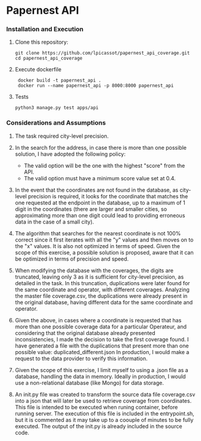 # Papernest API

### Installation and Execution

1. Clone this repository:

   ```
   git clone https://github.com/lpicassot/papernest_api_coverage.git
   cd papernest_api_coverage
   ```

2. Execute dockerfile

   ```
    docker build -t papernest_api .
    docker run --name papernest_api -p 8000:8000 papernest_api
   ```

3. Tests
   ```
   python3 manage.py test apps/api
   ```

### Considerations and Assumptions

1. The task required city-level precision.

2. In the search for the address, in case there is more than one possible solution, I have adopted the following policy:

   - The valid option will be the one with the highest "score" from the API.
   - The valid option must have a minimum score value set at 0.4.

3. In the event that the coordinates are not found in the database, as city-level precision is required,
   it looks for the coordinate that matches the one requested at the endpoint in the database, up to a maximum of 1 digit in the coordinates
   (there are larger and smaller cities, so approximating more than one digit could lead to providing erroneous data in the case of a small city).

4. The algorithm that searches for the nearest coordinate is not 100% correct since it first iterates with all the "y" values and then moves on to the "x" values.
   It is also not optimized in terms of speed. Given the scope of this exercise, a possible solution is proposed, aware that it can be optimized in terms of precision and speed.

5. When modifying the database with the coverages, the digits are truncated, leaving only 3 as it is sufficient for city-level precision, as detailed in the task.
   In this truncation, duplications were later found for the same coordinate and operator, with different coverages.
   Analyzing the master file coverage.csv, the duplications were already present in the original database, having different data for the same coordinate and operator.

6. Given the above, in cases where a coordinate is requested that has more than one possible coverage data for a particular Operateur, and considering that the original database already presented inconsistencies,
   I made the decision to take the first coverage found. I have generated a file with the duplications that present more than one possible value: duplicated_different.json
   In production, I would make a request to the data provider to verify this information.

7. Given the scope of this exercise, I limit myself to using a .json file as a database, handling the data in memory.
   Ideally in production, I would use a non-relational database (like Mongo) for data storage.

8. An init.py file was created to transform the source data file coverage.csv into a json that will later be used to retrieve coverage from coordinates.
   This file is intended to be executed when runing container, before running server.
   The execution of this file is included in the entrypoint.sh, but it is commented as it may take up to a coouple of minutes to be fully executed.
   The output of the init.py is already included in the source code.
